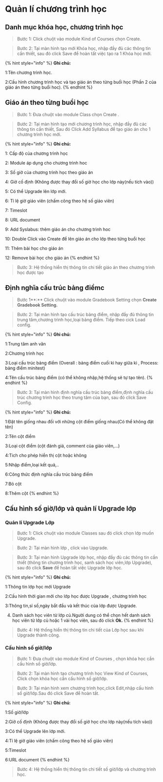 # Quản lí chương trình học

## Danh mục khóa học, chương trình học

> Bước 1: Click chuột vào module Kind of Courses chọn Create.

> Bước 2: Tại màn hình tạo mới Khóa học, nhập đầy đủ các thông tin cần thiết, sau đó click Save để hoàn tất việc tạo ra 1 Khóa học mới.

{% hint style="info" %}
**Ghi chú:**

1:Tên chương trình học. 

2:Cấu hình chương trình học và tạo giáo án theo từng buổi học \(Phần 2 của giáo án theo từng buổi hoc\).
{% endhint %}

## Giáo án theo từng buổi học

> Bước 1: Đưa chuột vào module Class chọn Create .

> Bước 2: Tại màn hình tạo mới chương trình học, nhập đầy đủ các thông tin cần thiết, Sau đó Click Add Syllabus để tạo giáo án cho 1 chương trình học mới.

{% hint style="info" %}
**Ghi chú:**

1: Cấp độ của chương trình học

2: Module áp dụng cho chương trình hoc

3: Số giờ của chương trình học theo giáo án

4: Giờ cố định \(Không được thay đổi số giờ học cho lớp này\(nếu tích vào\)\)

5: Có thể Upgrade lên lớp mới.

6: Tỉ lệ giờ giáo viên \(chấm công theo hệ số giáo viên\)

7: Timeslot

8: URL document

9: Add Syslabus: thêm giáo án cho chương trình hoc

10: Double Click vào Create để lên giáo án cho lớp theo từng buổi học

11: Thêm bài học cho giáo án

12: Remove bài học cho giáo án
{% endhint %}

> Bước 3: Hệ thống hiển thị thông tin chi tiết giáo án theo chương trình học được tạo

## Định nghĩa cấu trúc bảng điểm**c**

> Bước 1**:** Click chuột vào module Gradebook Setting chọn **Create Gradebook Setting.**

> Bước 2: Tại màn hình tạo cấu trúc bảng điểm, nhập đầy đủ thông tin trung tâm,chương trình học,loại bảng điểm. Tiếp theo cick Load config.

{% hint style="info" %}
**Ghi chú:**

1:Trung tâm anh văn

2:Chương trình học

3:Loại cấu trúc bảng điểm \(Overall : bảng điểm cuối kì hay giữa kì , Process: bảng điểm minitest\)

4:Tên cấu trúc bảng điểm \(có thể không nhập,hệ thống sẽ tự tạo tên\).
{% endhint %}

> Bước 3: Tại màn hình định nghĩa cấu trúc bảng điểm,định nghĩa cấu trúc chương trình học theo trung tâm của bạn, sau đó click Save Config.

{% hint style="info" %}
**Ghi chú:**

1:Đặt tên giống nhau đối với những cột điểm giống nhau\(Có thể không đặt tên\)

2:Tên cột điểm

3:Loại cột điểm \(cột đánh giá, comment của giáo viên,…\)

4:Tich cho phép hiển thị cột hoặc không

5:Nhập điểm,loại kết quả,..

6:Công thức định nghĩa cấu trúc bảng điểm

7:Bỏ cột

8:Thêm cột
{% endhint %}

## Cấu hình số giờ/lớp và quản lí Upgrade lớp

### Quản lí Upgrade Lớp

> Bước 1: Click chuột vào module Classes sau đó click chọn lớp muốn Upgrade.

> Bước 2: Tại màn hình lớp , click vào Upgrade.

> Bước 3: Tại màn hình Upgrade lớp học, nhập đầy đủ các thông tin cần thiết \(thông tin chương trình học, sanh sách học viên,lớp Upgrade\), sau đó click **Save** để hoàn  tất việc Upgrade lớp học.

{% hint style="info" %}
**Ghi chú:**

1:Thông tin lớp học mới Upgrade

2:Cấu hình thời gian mới cho lớp học được Upgrade , chương trình học

3:Thông tin,sỉ số,ngày bắt đầu và kết thúc của lớp được Upgrade.

4. Danh sách học viên từ lớp củ.Người dung có thể chọn hết danh sách học viên từ lớp củ hoặc 1 vài học viên, sau đó click **Ok.**
{% endhint %}

> Bước 4: Hệ thống hiển thị thông tin chi tiết của Lớp học sau khi Upgrade thành công.

### Cấu hình số giờ/lớp

> Bước 1: Đưa chuột vào module Kind of Courses , chọn khóa học cần cấu hình số giờ/lớp.

> Bước 2: Tại màn hình tạo chương trình học View Kind of Courses, Click chọn khóa học cần cấu hình số giờ/lớp.

> Bước 3: Tại màn hình xem chương trình học,click Edit,nhập cấu hình số giờ/lớp.Sau đó click Save để hoàn tất.

{% hint style="info" %}
**Ghi chú**:

1:Số giờ/lớp

2:Giờ cố định \(Không được thay đổi số giờ học cho lớp này\(nếu tích vào\)\)

3:Có thể Upgrade lên lớp mới.

4:Tỉ lệ giờ giáo viên \(chấm công theo hệ số giáo viên\)

5:Timeslot

6:URL document
{% endhint %}

> Bước 4: Hệ thống hiển thị thông tin chi tiết số giờ/lớp và chương trình học.

